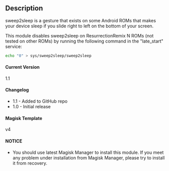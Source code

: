 ## Description
sweep2sleep is a gesture that exists on some Android ROMs that makes your device sleep if you slide right to left on the bottom of your screen.

This module disables sweep2sleep on ResurrectionRemix N ROMs (not tested on other ROMs) by running the following command in the "late_start" service:

```sh
echo "0" > sys/sweep2sleep/sweep2sleep
```

#### Current Version
1.1

#### Changelog

* 1.1 - Added to GitHub repo
* 1.0 - Initial release

#### Magisk Template
v4

#### NOTICE

* You should use latest Magisk Manager to install this module. If you meet any problem under installation from Magisk Manager, please try to install it from recovery.